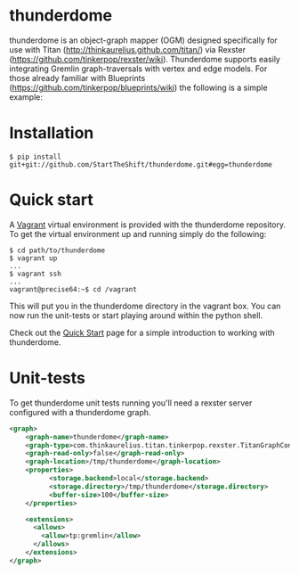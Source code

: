 thunderdome
===========

thunderdome is an object-graph mapper (OGM) designed specifically for use with
Titan (http://thinkaurelius.github.com/titan/) via Rexster
(https://github.com/tinkerpop/rexster/wiki). Thunderdome supports easily
integrating Gremlin graph-traversals with vertex and edge models. For those
already familiar with Blueprints (https://github.com/tinkerpop/blueprints/wiki)
the following is a simple example:

Installation
============

```shell
$ pip install git+git://github.com/StartTheShift/thunderdome.git#egg=thunderdome
```

Quick start
===========

A [Vagrant](http://www.vagrantup.com/) virtual environment is provided with the
thunderdome repository. To get the virtual environment up and running simply do
the following:

```shell
$ cd path/to/thunderdome
$ vagrant up
...
$ vagrant ssh
...
vagrant@precise64:~$ cd /vagrant
```

This will put you in the thunderdome directory in the vagrant box. You can now
run the unit-tests or start playing around within the python shell.

Check out the [Quick Start](thunderdome/wiki/Quick-Start) page for a simple
introduction to working with thunderdome.

Unit-tests
==========

To get thunderdome unit tests running you'll need a rexster server configured with a thunderdome graph.  

``` xml
<graph>
    <graph-name>thunderdome</graph-name>
    <graph-type>com.thinkaurelius.titan.tinkerpop.rexster.TitanGraphConfiguration</graph-type>
    <graph-read-only>false</graph-read-only>
    <graph-location>/tmp/thunderdome</graph-location>
    <properties>
          <storage.backend>local</storage.backend>
          <storage.directory>/tmp/thunderdome</storage.directory>
          <buffer-size>100</buffer-size>
    </properties>

    <extensions>
      <allows>
        <allow>tp:gremlin</allow>
      </allows>
    </extensions>
</graph>
```
